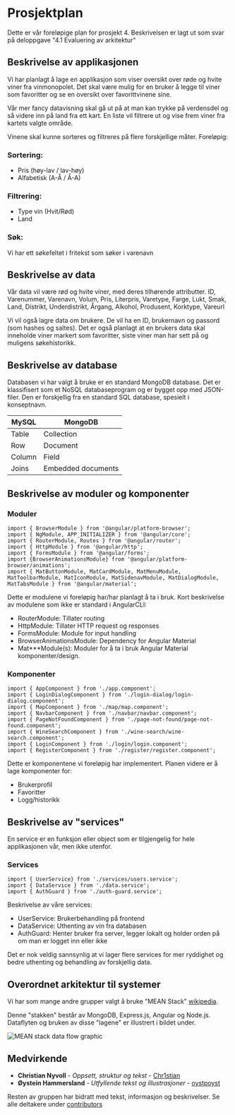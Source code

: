 # Prosjektplan

Dette er vår foreløpige plan for prosjekt 4. Beskrivelsen er lagt ut som svar på deloppgave "4.1 Evaluering av arkitektur"


## Beskrivelse av applikasjonen
Vi har planlagt å lage en applikasjon som viser oversikt over røde og hvite viner fra vinmonopolet. Det skal være mulig for en bruker å legge til viner som favoritter og se en oversikt over favorittvinene sine.

Vår mer fancy datavisning skal gå ut på at man kan trykke på verdensdel og så videre inn på land fra ett kart. En liste vil filtrere ut og vise frem viner fra kartets valgte område.

Vinene skal kunne sorteres og filtreres på flere forskjellige måter. Foreløpig:

### Sortering:
- Pris (høy-lav / lav-høy)
- Alfabetisk (A-Å / Å-A)

### Filtrering:
- Type vin (Hvit/Rød)
- Land

### Søk:
Vi har ett søkefeltet i fritekst som søker i varenavn


## Beskrivelse av data
Vår data vil være rød og hvite viner, med deres tilhørende attributter.
ID, Varenummer, Varenavn, Volum, Pris, Literpris, Varetype, Farge, Lukt, Smak, Land, Distrikt, Underdistrikt, Årgang, Alkohol, Produsent, Korktype, Vareurl

Vi vil også lagre data om brukere.
De vil ha en ID, brukernavn og passord (som hashes og saltes).
Det er også planlagt at en brukers data skal inneholde viner markert som favoritter, siste viner man har sett på og muligens søkehistorikk.


## Beskrivelse av database
Databasen vi har valgt å bruke er en standard MongoDB database. Det er klassifisert som et NoSQL databaseprogram og er bygget opp med JSON-filer. Den er forskjellig fra en standard SQL database, spesielt i konseptnavn.

| MySQL  | MongoDB |
| ------------- | ------------- |
| Table  | Collection  |
| Row  | Document  |
| Column  | Field  |
| Joins | Embedded documents  |


## Beskrivelse av moduler og komponenter


### Moduler
```
import { BrowserModule } from '@angular/platform-browser';
import { NgModule, APP_INITIALIZER } from '@angular/core';
import { RouterModule, Routes } from '@angular/router';
import { HttpModule } from '@angular/http';
import { FormsModule } from '@angular/forms';
import {BrowserAnimationsModule} from '@angular/platform-browser/animations';
import { MatButtonModule, MatCardModule, MatMenuModule, MatToolbarModule, MatIconModule, MatSidenavModule, MatDialogModule, MatTabsModule } from '@angular/material';
```

Dette er modulene vi foreløpig har/har planlagt å ta i bruk. Kort beskrivelse av modulene som ikke er standard i AngularCLI:
- RouterModule: Tillater routing
- HttpModule: Tillater HTTP request og responses
- FormsModule: Module for input handling
- BrowserAnimationsModule: Dependency for Angular Material
- Mat***Module(s): Moduler for å ta i bruk Angular Material komponenter/design.

### Komponenter
```
import { AppComponent } from './app.component';
import { LoginDialogComponent } from './login-dialog/login-dialog.component';
import { MapComponent } from './map/map.component';
import { NavbarComponent } from './navbar/navbar.component';
import { PageNotFoundComponent } from './page-not-found/page-not-found.component';
import { WineSearchComponent } from './wine-search/wine-search.component';
import { LoginComponent } from './login/login.component';
import { RegisterComponent } from './register/register.component';
```

Dette er komponentene vi foreløpig har implementert. Planen videre er å lage komponenter for:
- Brukerprofil
- Favoritter
- Logg/historikk


## Beskrivelse av "services"
En service er en funksjon eller object som er tilgjengelig for hele applikasjonen vår, men ikke utenfor.
### Services
```
import { UserService} from './services/users.service';
import { DataService } from './data.service';
import { AuthGuard } from './auth-guard.service';
```

Beskrivelse av våre services:
- UserService: Brukerbehandling på frontend
- DataService: Uthenting av vin fra databasen
- AuthGuard: Henter bruker fra server, legger lokalt og holder orden på om man er logget inn eller ikke

Det er nok veldig sannsynlig at vi lager flere services for mer ryddighet og bedre uthenting og behandling av forskjellig data.

## Overordnet arkitektur til systemer
Vi har som mange andre grupper valgt å bruke "MEAN Stack" [wikipedia](https://en.wikipedia.org/wiki/MEAN_(software_bundle)).

Denne "stakken" består av MongoDB, Express.js, Angular og Node.js. Dataflyten og bruken av disse "lagene" er illustrert i bildet under.

![MEAN stack data flow graphic](https://cdn-images-1.medium.com/max/1024/0*Nq9iCe61Aq5IxUGl.png)


## Medvirkende

* **Christian Nyvoll** - *Oppsett, struktur og tekst* - [Chr1stian](https://github.com/Chr1stian/)
* **Øystein Hammersland** - *Utfyllende tekst og illustrasjoner* - [oystpoyst](https://github.com/oystpoyst)

Resten av gruppen har bidratt med tekst, informasjon og beskrivelser. Se alle deltakere under [contributors](https://github.com/IT2810/it2810-webutvikling-h17-prosjekt-4-group-37/contributors)
